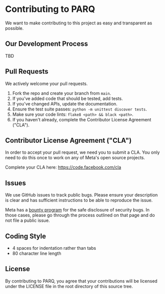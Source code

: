 # Contributing to PARQ
We want to make contributing to this project as easy and transparent as
possible.

## Our Development Process
TBD

## Pull Requests
We actively welcome your pull requests.

1. Fork the repo and create your branch from `main`.
2. If you've added code that should be tested, add tests.
3. If you've changed APIs, update the documentation.
4. Ensure the test suite passes: `python -m unittest discover tests`.
5. Make sure your code lints: `flake8 <path> && black <path>`.
6. If you haven't already, complete the Contributor License Agreement ("CLA").

## Contributor License Agreement ("CLA")
In order to accept your pull request, we need you to submit a CLA. You only need
to do this once to work on any of Meta's open source projects.

Complete your CLA here: <https://code.facebook.com/cla>

## Issues
We use GitHub issues to track public bugs. Please ensure your description is
clear and has sufficient instructions to be able to reproduce the issue.

Meta has a [bounty program](https://bugbounty.meta.com/) for the safe
disclosure of security bugs. In those cases, please go through the process
outlined on that page and do not file a public issue.

## Coding Style
* 4 spaces for indentation rather than tabs
* 80 character line length

## License
By contributing to PARQ, you agree that your contributions will be licensed
under the LICENSE file in the root directory of this source tree.
